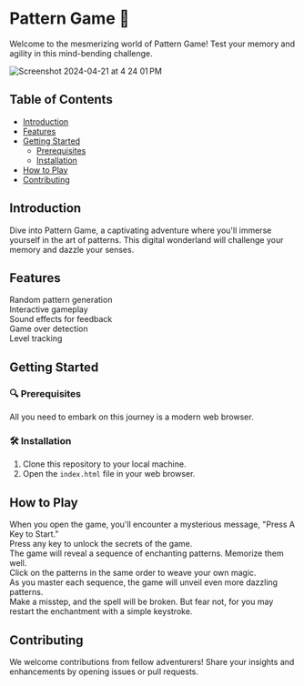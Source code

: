 # Pattern Game 🧩

Welcome to the mesmerizing world of Pattern Game! Test your memory and agility in this mind-bending challenge.

![Screenshot 2024-04-21 at 4 24 01 PM](https://github.com/ashitoshsable/pattern-game/assets/99812620/77d66c83-a565-43e5-a478-ca68439decec)

## Table of Contents

- [Introduction](#introduction)
- [Features](#features)
- [Getting Started](#getting-started)
  - [Prerequisites](#prerequisites)
  - [Installation](#installation)
- [How to Play](#how-to-play)
- [Contributing](#contributing)

## Introduction

Dive into Pattern Game, a captivating adventure where you'll immerse yourself in the art of patterns. This digital wonderland will challenge your memory and dazzle your senses.

## Features

Random pattern generation  
Interactive gameplay  
Sound effects for feedback  
Game over detection  
Level tracking  

## Getting Started

### 🔍 Prerequisites

All you need to embark on this journey is a modern web browser.

### 🛠️ Installation

1. Clone this repository to your local machine.
2. Open the `index.html` file in your web browser.

## How to Play

When you open the game, you'll encounter a mysterious message, "Press A Key to Start."  
Press any key to unlock the secrets of the game.  
The game will reveal a sequence of enchanting patterns. Memorize them well.  
Click on the patterns in the same order to weave your own magic.  
As you master each sequence, the game will unveil even more dazzling patterns.  
Make a misstep, and the spell will be broken. But fear not, for you may restart the enchantment with a simple keystroke.

## Contributing

We welcome contributions from fellow adventurers! Share your insights and enhancements by opening issues or pull requests.
